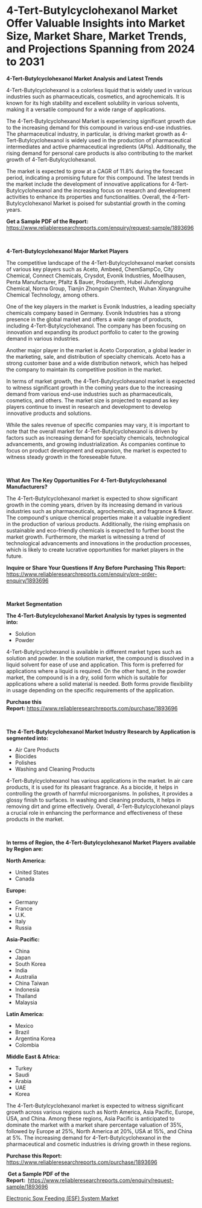 <p><h1>4-Tert-Butylcyclohexanol Market Offer Valuable Insights into Market Size, Market Share, Market Trends, and Projections Spanning from 2024 to 2031</h1></p><p><strong>4-Tert-Butylcyclohexanol Market Analysis and Latest Trends</strong></p>
<p><p>4-Tert-Butylcyclohexanol is a colorless liquid that is widely used in various industries such as pharmaceuticals, cosmetics, and agrochemicals. It is known for its high stability and excellent solubility in various solvents, making it a versatile compound for a wide range of applications.</p><p>The 4-Tert-Butylcyclohexanol Market is experiencing significant growth due to the increasing demand for this compound in various end-use industries. The pharmaceutical industry, in particular, is driving market growth as 4-Tert-Butylcyclohexanol is widely used in the production of pharmaceutical intermediates and active pharmaceutical ingredients (APIs). Additionally, the rising demand for personal care products is also contributing to the market growth of 4-Tert-Butylcyclohexanol.</p><p>The market is expected to grow at a CAGR of 11.8% during the forecast period, indicating a promising future for this compound. The latest trends in the market include the development of innovative applications for 4-Tert-Butylcyclohexanol and the increasing focus on research and development activities to enhance its properties and functionalities. Overall, the 4-Tert-Butylcyclohexanol Market is poised for substantial growth in the coming years.</p></p>
<p><strong>Get a Sample PDF of the Report:&nbsp;</strong> <a href="https://www.reliableresearchreports.com/enquiry/request-sample/1893696">https://www.reliableresearchreports.com/enquiry/request-sample/1893696</a></p>
<p>&nbsp;</p>
<p><strong>4-Tert-Butylcyclohexanol Major Market Players</strong></p>
<p><p>The competitive landscape of the 4-Tert-Butylcyclohexanol market consists of various key players such as Aceto, Ambeed, ChemSampCo, City Chemical, Connect Chemicals, Crysdot, Evonik Industries, Moellhausen, Penta Manufacturer, Pfaltz & Bauer, Prodasynth, Hubei Jiufenglong Chemical, Norna Group, Tianjin Zhongxin Chemtech, Wuhan Xinyangruihe Chemical Technology, among others.</p><p>One of the key players in the market is Evonik Industries, a leading specialty chemicals company based in Germany. Evonik Industries has a strong presence in the global market and offers a wide range of products, including 4-Tert-Butylcyclohexanol. The company has been focusing on innovation and expanding its product portfolio to cater to the growing demand in various industries.</p><p>Another major player in the market is Aceto Corporation, a global leader in the marketing, sale, and distribution of specialty chemicals. Aceto has a strong customer base and a wide distribution network, which has helped the company to maintain its competitive position in the market.</p><p>In terms of market growth, the 4-Tert-Butylcyclohexanol market is expected to witness significant growth in the coming years due to the increasing demand from various end-use industries such as pharmaceuticals, cosmetics, and others. The market size is projected to expand as key players continue to invest in research and development to develop innovative products and solutions.</p><p>While the sales revenue of specific companies may vary, it is important to note that the overall market for 4-Tert-Butylcyclohexanol is driven by factors such as increasing demand for specialty chemicals, technological advancements, and growing industrialization. As companies continue to focus on product development and expansion, the market is expected to witness steady growth in the foreseeable future.</p></p>
<p>&nbsp;</p>
<p><strong>What Are The Key Opportunities For 4-Tert-Butylcyclohexanol Manufacturers?</strong></p>
<p><p>The 4-Tert-Butylcyclohexanol market is expected to show significant growth in the coming years, driven by its increasing demand in various industries such as pharmaceuticals, agrochemicals, and fragrance & flavor. The compound's unique chemical properties make it a valuable ingredient in the production of various products. Additionally, the rising emphasis on sustainable and eco-friendly chemicals is expected to further boost the market growth. Furthermore, the market is witnessing a trend of technological advancements and innovations in the production processes, which is likely to create lucrative opportunities for market players in the future.</p></p>
<p><strong>Inquire or Share Your Questions If Any Before Purchasing This Report:</strong> <a href="https://www.reliableresearchreports.com/enquiry/pre-order-enquiry/1893696">https://www.reliableresearchreports.com/enquiry/pre-order-enquiry/1893696</a></p>
<p>&nbsp;</p>
<p><strong>Market Segmentation</strong></p>
<p><strong>The 4-Tert-Butylcyclohexanol Market Analysis by types is segmented into:</strong></p>
<p><ul><li>Solution</li><li>Powder</li></ul></p>
<p><p>4-Tert-Butylcyclohexanol is available in different market types such as solution and powder. In the solution market, the compound is dissolved in a liquid solvent for ease of use and application. This form is preferred for applications where a liquid is required. On the other hand, in the powder market, the compound is in a dry, solid form which is suitable for applications where a solid material is needed. Both forms provide flexibility in usage depending on the specific requirements of the application.</p></p>
<p><strong>Purchase this Report:&nbsp;</strong><a href="https://www.reliableresearchreports.com/purchase/1893696">https://www.reliableresearchreports.com/purchase/1893696</a></p>
<p>&nbsp;</p>
<p><strong>The 4-Tert-Butylcyclohexanol Market Industry Research by Application is segmented into:</strong></p>
<p><ul><li>Air Care Products</li><li>Biocides</li><li>Polishes</li><li>Washing and Cleaning Products</li></ul></p>
<p><p>4-Tert-Butylcyclohexanol has various applications in the market. In air care products, it is used for its pleasant fragrance. As a biocide, it helps in controlling the growth of harmful microorganisms. In polishes, it provides a glossy finish to surfaces. In washing and cleaning products, it helps in removing dirt and grime effectively. Overall, 4-Tert-Butylcyclohexanol plays a crucial role in enhancing the performance and effectiveness of these products in the market.</p></p>
<p>&nbsp;</p>
<p><strong>In terms of Region, the 4-Tert-Butylcyclohexanol Market Players available by Region are:</strong></p>
<p>
    <p> <strong> North America: </strong>
        <ul>
            <li>United States</li>
            <li>Canada</li>
        </ul>
        </p> 
    <p> <strong> Europe: </strong>
        <ul>
            <li>Germany</li>
            <li>France</li>
            <li>U.K.</li>
            <li>Italy</li>
            <li>Russia</li>
        </ul>
        </p> 
    <p> <strong> Asia-Pacific: </strong>
        <ul>
            <li>China</li>
            <li>Japan</li>
            <li>South Korea</li>
            <li>India</li>
            <li>Australia</li>
            <li>China Taiwan</li>
            <li>Indonesia</li>
            <li>Thailand</li>
            <li>Malaysia</li>
        </ul>
        </p> 
    <p> <strong> Latin America: </strong>
        <ul>
            <li>Mexico</li>
            <li>Brazil</li>
            <li>Argentina Korea</li>
            <li>Colombia</li>
        </ul>
        </p> 
    <p> <strong> Middle East & Africa: </strong>
        <ul>
            <li>Turkey</li>
            <li>Saudi</li>
            <li>Arabia</li>
            <li>UAE</li>
            <li>Korea</li>
        </ul>
    </p>
    </p>
<p><p>The 4-Tert-Butylcyclohexanol market is expected to witness significant growth across various regions such as North America, Asia Pacific, Europe, USA, and China. Among these regions, Asia Pacific is anticipated to dominate the market with a market share percentage valuation of 35%, followed by Europe at 25%, North America at 20%, USA at 15%, and China at 5%. The increasing demand for 4-Tert-Butylcyclohexanol in the pharmaceutical and cosmetic industries is driving growth in these regions.</p></p>
<p><strong>Purchase this Report: </strong><a href="https://www.reliableresearchreports.com/purchase/1893696">https://www.reliableresearchreports.com/purchase/1893696</a></p>
<p>&nbsp;<strong>Get a Sample PDF of the Report:&nbsp;&nbsp;</strong><a href="https://www.reliableresearchreports.com/enquiry/request-sample/1893696">https://www.reliableresearchreports.com/enquiry/request-sample/1893696</a></p>
<p><strong></strong></p>
<p><p><a href="https://changeable-paste-463.notion.site/Electronic-Sow-Feeding-ESF-System-Market-Research-Report-Forecasted-for-Period-from-2024-2031-b-285e8789669f4d688a7a99713f98cf5e">Electronic Sow Feeding (ESF) System Market</a></p></p>